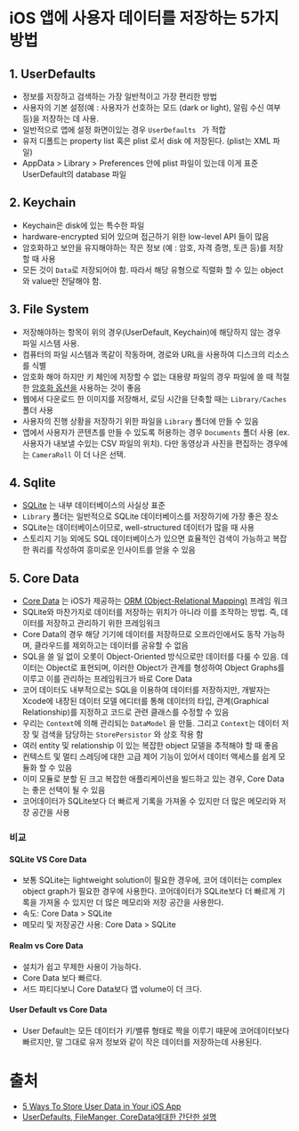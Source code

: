 # iOS 앱에 사용자 데이터를 저장하는 5가지 방법

## 1. UserDefaults

- 정보를 저장하고 검색하는 가장 일반적이고 가장 편리한 방법
- 사용자의 기본 설정(예 : 사용자가 선호하는 모드 (dark or light), 알림 수신 여부 등)을 저장하는 데 사용.
- 일반적으로 앱에 설정 화면이있는 경우 `UserDefaults ` 가 적합
- 유저 디폴트는 property list 혹은 plist 로서 disk 에 저장된다. (plist는 XML 파일)
- AppData > Library > Preferences 안에 plist 파일이 있는데 이게 표준 UserDefault의 database 파일

## 2. Keychain

- Keychain은 disk에 있는 특수한 파일
- hardware-encrypted 되어 있으며 접근하기 위한 low-level API 들이 많음
- 암호화하고 보안을 유지해야하는 작은 정보 (예 : 암호, 자격 증명, 토큰 등)를 저장할 때 사용
- 모든 것이 `Data`로 저장되어야 함. 따라서 해당 유형으로 직렬화 할 수 있는 object와 value만 전달해야 함.

## 3. File System

- 저장해야하는 항목이 위의 경우(UserDefault, Keychain)에 해당하지 않는 경우 파일 시스템 사용.
- 컴퓨터의 파일 시스템과 똑같이 작동하며, 경로와 URL을 사용하여 디스크의 리소스를 식별
- 암호화 해야 하지만 키 체인에 저장할 수 없는 대용량 파일의 경우 파일에 쓸 때 적절한 [암호화 옵션을](https://developer.apple.com/documentation/uikit/protecting_the_user_s_privacy/encrypting_your_app_s_files) 사용하는 것이 좋음
- 웹에서 다운로드 한 이미지를 저장해서, 로딩 시간을 단축할 때는  `Library/Caches` 폴더 사용
- 사용자의 진행 상황을 저장하기 위한 파일을 `Library` 폴더에 만들 수 있음
- 앱에서 사용자가 콘텐츠를 만들 수 있도록 허용하는 경우 `Documents` 폴더 사용 (ex. 사용자가 내보낼 수있는 CSV 파일의 위치). 다만 동영상과 사진을 편집하는 경우에는 `CameraRoll` 이 더 나은 선택.

## 4. Sqlite

- [SQLite](https://www.sqlite.org/index.html) 는 내부 데이터베이스의 사실상 표준
-  `Library` 폴더는 일반적으로 SQLite 데이터베이스를 저장하기에 가장 좋은 장소
- SQLite는 데이터베이스이므로, well-structured 데이터가 많을 때 사용
- 스토리지 기능 외에도 SQL 데이터베이스가 있으면 효율적인 검색이 가능하고 복잡한 쿼리를 작성하여 흥미로운 인사이트를 얻을 수 있음


## 5. Core Data

- [Core Data](https://developer.apple.com/documentation/coredata) 는 iOS가 제공하는 [ORM (Object-Relational Mapping)](https://en.wikipedia.org/wiki/Object–relational_mapping) 프레임 워크
- SQLite와 마찬가지로 데이터를 저장하는 위치가 아니라 이를 조작하는 방법. 즉, 데이터를 저장하고 관리하기 위한 프레임워크
- Core Data의 경우 해당 기기에 데이터를 저장하므로 오프라인에서도 동작 가능하며, 클라우드를 제외하고는 데이터를 공유할 수 없음
- SQL을 쓸 일 없이 오롯이 Object-Oriented 방식으로만 데이터를 다룰 수 있음. 데이터는 Object로 표현되며, 이러한 Object가 관계를 형성하여 Object Graphs를 이루고 이를 관리하는 프레임워크가 바로 Core Data
- 코어 데이터도 내부적으로는 SQL을 이용하여 데이터를 저장하지만, 개발자는 Xcode에 내장된 데이터 모델 에디터를 통해 데이터의 타입, 관계(Graphical Relationship)를 지정하고 코드로 관련 클래스를 수정할 수 있음
- 우리는 `Context`에 의해 관리되는  `DataModel` 을 만듦. 그리고 `Context`는 데이터 저장 및 검색을 담당하는 `StorePersistor` 와 상호 작용 함
- 여러 entity 및 relationship 이 있는 복잡한 object 모델을 추적해야 할 때 좋음
- 컨텍스트 및 멀티 스레딩에 대한 고급 제어 기능이 있어서 데이터 액세스를 쉽게 모듈화 할 수 있음
- 이미 모듈로 분할 된 크고 복잡한 애플리케이션을 빌드하고 있는 경우, Core Data는 좋은 선택이 될 수 있음
- 코어데이터가 SQLite보다 더 빠르게 기록을 가져올 수 있지만 더 많은 메모리와 저장 공간을 사용

### 비교
#### SQLite VS Core Data
- 보통 SQLite는 lightweight solution이 필요한 경우에, 코어 데이터는 complex object graph가 필요한 경우에 사용한다. 코어데이터가 SQLite보다 더 빠르게 기록을 가져올 수 있지만 더 많은 메모리와 저장 공간을 사용한다.
- 속도: Core Data > SQLite
- 메모리 및 저장공간 사용: Core Data > SQLite

#### Realm vs Core Data
- 설치가 쉽고 무제한 사용이 가능하다.
- Core Data 보다 빠르다.
- 서드 파티다보니 Core Data보다 앱 volume이 더 크다.

#### User Default vs Core Data
- User Default는 모든 데이터가 키/밸류 형태로 짝을 이루기 때문에 코어데이터보다 빠르지만, 말 그대로 유저 정보와 같이 작은 데이터를 저장하는데 사용된다.


# 출처

- [5 Ways To Store User Data in Your iOS App](https://betterprogramming.pub/5-ways-to-store-user-data-in-your-ios-app-595d61c89667)
- [UserDefaults, FileManger, CoreData에대한 간단한 설명](https://velog.io/@rnfxl92/UserDefaults-FileManger-CoreData%EC%97%90%EB%8C%80%ED%95%9C-%EA%B0%84%EB%8B%A8%ED%95%9C-%EC%84%A4%EB%AA%85)
